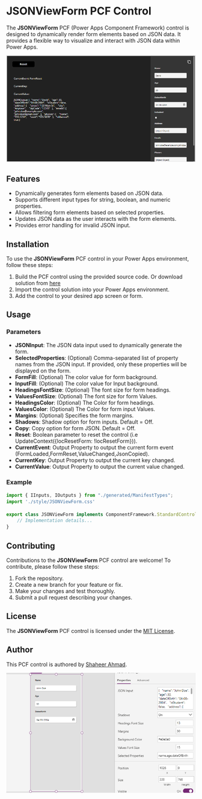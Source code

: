 # JSONViewForm PCF Control

The **JSONViewForm** PCF (Power Apps Component Framework) control is designed to dynamically render form elements based on JSON data. It provides a flexible way to visualize and interact with JSON data within Power Apps.

![Preview](./Assets/PreviewDark.png)

## Features

- Dynamically generates form elements based on JSON data.
- Supports different input types for string, boolean, and numeric properties.
- Allows filtering form elements based on selected properties.
- Updates JSON data as the user interacts with the form elements.
- Provides error handling for invalid JSON input.

## Installation

To use the **JSONViewForm** PCF control in your Power Apps environment, follow these steps:

1. Build the PCF control using the provided source code. Or download solution from [here](./Solution/JSONForm.zip)
2. Import the control solution into your Power Apps environment.
3. Add the control to your desired app screen or form.

## Usage

### Parameters

- **JSONInput**: The JSON data input used to dynamically generate the form.
- **SelectedProperties**: (Optional) Comma-separated list of property names from the JSON input. If provided, only these properties will be displayed on the form.
- **FormFill**: (Optional) The color value for form background.
- **InputFill**: (Optional) The color value for Input background.
- **HeadingsFontSize**: (Optional) The font size for form headings.
- **ValuesFontSize**: (Optional) The font size for form Values.
- **HeadingsColor**: (Optional) The Color for form headings.
- **ValuesColor**: (Optional) The Color for form input Values.
- **Margins**: (Optional) Specifies the form margins.
- **Shadows**: Shadow option for form inputs. Default = Off.
- **Copy**: Copy option for form JSON. Default = Off.
- **Reset**: Boolean parameter to reset the control (i.e UpdateContext({locResetForm: !locResetForm})).
- **CurrentEvent**: Output Property to output the current form event (FormLoaded,FormReset,ValueChanged,JsonCopied).
- **CurrentKey**: Output Property to output the current key changed.
- **CurrentValue**: Output Property to output the current value changed.

### Example

```typescript
import { IInputs, IOutputs } from "./generated/ManifestTypes";
import './style/JSONViewForm.css'

export class JSONViewForm implements ComponentFramework.StandardControl<IInputs, IOutputs> {
    // Implementation details...
}
```

## Contributing

Contributions to the **JSONViewForm** PCF control are welcome! To contribute, please follow these steps:

1. Fork the repository.
2. Create a new branch for your feature or fix.
3. Make your changes and test thoroughly.
4. Submit a pull request describing your changes.

## License

The **JSONViewForm** PCF control is licensed under the [MIT License](LICENSE).

## Author

This PCF control is authored by [Shaheer Ahmad](https://github.com/shaheerahmadch).



![Properties](./Assets/Properties.png)